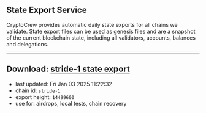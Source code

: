 ## State Export Service
CryptoCrew provides automatic daily state exports for all chains we validate. State export files can be used as genesis files and are a snapshot of the current blockchain state, including all validators, accounts, balances and delegations.

---
**Download: [stride-1 state export](https://dl-eu2.ccvalidators.com/SERVICE/stride/stride-1_export_14499600.json)**
---

- last updated: Fri Jan 03 2025 11:22:32
- chain id: `stride-1`
- export height: `14499600`
- use for: airdrops, local tests, chain recovery
